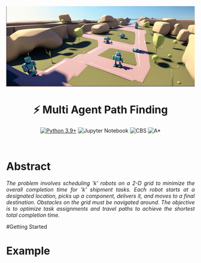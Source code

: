 <div align="center">
<img src="images/path.png" alt="Mult Agent Path FInding.png" width="1500"/>

# ⚡ Multi Agent Path Finding

[![Python 3.9+](https://img.shields.io/badge/python-3.9+-blue.svg)](https://www.python.org/downloads/release/python-390/)
![Jupyter Notebook](https://img.shields.io/badge/Jupyter%20Notebook-orange)
![CBS](https://img.shields.io/badge/Conflict%20Based%20Searching-8A2BE2)
![A*](https://img.shields.io/badge/A*%20Algorithm-green)
</div>

&nbsp;

# Abstract
<div align = "justify">
<i>
The problem involves scheduling 'k' robots on a 2-D grid to minimize the overall completion time for 'k' shipment tasks. Each robot starts at a designated location, 
picks up a component, delivers it, and moves to a final destination. Obstacles on the grid must be navigated around. The objective is to optimize 
task assignments and travel paths to achieve the shortest total completion time.
</i>
</div>

#Getting Started

# Example 
